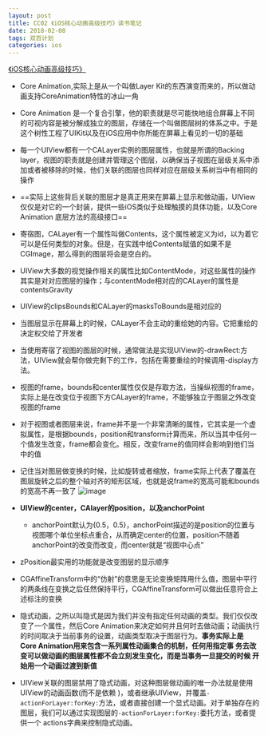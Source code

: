```yaml
---
layout: post
title: CC02 《iOS核心动画高级技巧》读书笔记
date: 2018-02-08
tags: 双百计划
categories: ios
---
```

[《iOS核心动画高级技巧》](https://zsisme.gitbooks.io/ios-/content/index.html)

- Core Animation,实际上是从一个叫做Layer Kit的东西演变而来的，所以做动画支持CoreAnimation特性的冰山一角
- Core Animation 是一个复合引擎，他的职责就是尽可能快地组合屏幕上不同的可视内容是被分解成独立的图层，存储在一个叫做图层树的体系之中。于是这个树性工程了UIKit以及在iOS应用中你所能在屏幕上看见的一切的基础
- 每一个UIView都有一个CALayer实例的图层属性，也就是所谓的Backing layer，视图的职责就是创建并管理这个图层，以确保当子视图在层级关系中添加或者被移除的时候，他们关联的图层也同样对应在层级关系树当中有相同的操作
- ==实际上这些背后关联的图层才是真正用来在屏幕上显示和做动画，UIView仅仅是对它的一个封装，提供一些iOS类似于处理触摸的具体功能，以及Core Animation 底层方法的高级接口==
- 寄宿图，CALayer有一个属性叫做Contents，这个属性被定义为id，以为着它可以是任何类型的对象。但是，在实践中给Contents赋值的如果不是CGImage，那么得到的图层将会是空白的。
- UIView大多数的视觉操作相关的属性比如ContentMode，对这些属性的操作其实是对对应图层的操作；与contentMode相对应的CALayer的属性是contentsGravity
- UIView的clipsBounds和CALayer的masksToBounds是相对应的
- 当图层显示在屏幕上的时候，CALayer不会主动的重绘她的内容。它把重绘的决定权交给了开发者
- 当使用寄宿了视图的图层的时候，通常做法是实现UIView的-drawRect:方法，UIView就会帮你做完剩下的工作，包括在需要重绘的时候调用-display方法。
- 视图的frame，bounds和center属性仅仅是存取方法，当操纵视图的frame，实际上是在改变位于视图下方CALayer的frame，不能够独立于图层之外改变视图的frame
- 对于视图或者图层来说，frame并不是一个非常清晰的属性，它其实是一个虚拟属性，是根据bounds，position和transform计算而来，所以当其中任何一个值发生改变，frame都会变化。相反，改变frame的值同样会影响到他们当中的值
- 记住当对图层做变换的时候，比如旋转或者缩放，frame实际上代表了覆盖在图层旋转之后的整个轴对齐的矩形区域，也就是说frame的宽高可能和bounds的宽高不再一致了
![image](https://zsisme.gitbooks.io/ios-/content/chapter3/3.2.jpeg)

- **UIView的center，CAlayer的position，以及anchorPoint**
    - anchorPoint默认为{0.5，0.5}，anchorPoint描述的是position的位置与视图哪个单位坐标点重合，从而确定center的位置，position不随着anchorPoint的改变而改变，而center就是“视图中心点”
- zPosition最实用的功能就是改变图层的显示顺序
- CGAffineTransform中的“仿射”的意思是无论变换矩阵用什么值，图层中平行的两条线在变换之后任然保持平行，CGAffineTransform可以做出任意符合上述标注的变换
- 隐式动画，之所以叫隐式是因为我们并没有指定任何动画的类型。我们仅仅改变了一个属性，然后Core Animation来决定如何并且何时去做动画；动画执行的时间取决于当前事务的设置，动画类型取决于图层行为。**事务实际上是Core Animation用来包含一系列属性动画集合的机制，任何用指定事 务去改变可以做动画的图层属性都不会立刻发生变化，而是当事务一旦提交的时候 开始用一个动画过渡到新值**
- UIView关联的图层禁用了隐式动画，对这种图层做动画的唯一办法就是使用UIView的动画函数(而不是依赖 )，或者继承UIView，并覆盖```-actionForLayer:forKey:```方法，或者直接创建一个显式动画。对于单独存在的图层，我们可以通过实现图层的```-actionForLayer:forKey:```委托方法，或者提供一个 actions字典来控制隐式动画。
